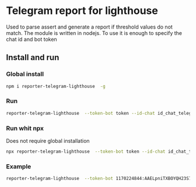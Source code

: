 # Telegram report for lighthouse
Used to parse assert and generate a report if threshold values do not match.
The module is written in nodejs. To use it is enough to specify the chat id and bot token
## Install and run
### Global install
```bash
npm i reporter-telegram-lighthouse  -g
```

### Run
```bash
reporter-telegram-lighthouse  --token-bot token --id-chat id_chat_teleggram
```

### Run whit npx
Does not require global installation
```bash
npx reporter-telegram-lighthouse  --token-bot token --id-chat id_chat_teleggram
```

### Example
```bash
reporter-telegram-lighthouse  --token-bot 1170224844:AAELpniTXBOYQH23S74duhhYXcSQdS4Cv4E --id-chat -391265339
```
